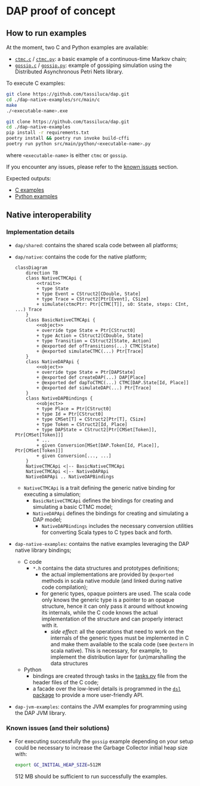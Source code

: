 # DAP proof of concept

## How to run examples

At the moment, two C and Python examples are available:

- [`ctmc.c`](./dap-native-examples/src/main/c/ctmc.c) / [`ctmc.py`](./dap-native-examples/src/main/python/ctmc.py): a basic example of a continuous-time Markov chain;
- [`gossip.c`](./dap-native-examples/src/main/c/gossip.c) / [`gossip.py`](./dap-native-examples/src/main/python/gossip.py): example of gossiping simulation using the Distributed Asynchronous Petri Nets library.

To execute C examples:

```bash
git clone https://github.com/tassiluca/dap.git
cd ./dap-native-examples/src/main/c
make
./<executable-name>.exe
```

```bash
git clone https://github.com/tassiluca/dap.git
cd ./dap-native-examples
pip install -r requirements.txt
poetry install && poetry run invoke build-cffi
poetry run python src/main/python/<executable-name>.py
```

where `<executable-name>` is either `ctmc` or `gossip`.

If you encounter any issues, please refer to the [known issues](#known-issues-and-their-solutions) section.

Expected outputs:

- [C examples](https://github.com/tassiluca/dap/actions/runs/13111105081/job/36575144699#step:7:23)
- [Python examples](https://github.com/tassiluca/dap/actions/runs/13111105081/job/36575146072#step:9:19)

## Native interoperability

### Implementation details

- `dap/shared`: contains the shared scala code between all platforms;
- `dap/native`: contains the code for the native platform;
  <div style="max-width: 800px">

    ```mermaid
    classDiagram
        direction TB
        class NativeCTMCApi {
            <<trait>>
            + type State
            + type Event = CStruct2[CDouble, State]
            + type Trace = CStruct2[Ptr[Event], CSize]
            + simulate(ctmcPtr: Ptr[CTMC[T]], s0: State, steps: CInt, ...) Trace
        }
        class BasicNativeCTMCApi {
            <<object>>
            + override type State = Ptr[CStruct0]
            + type Action = CStruct2[CDouble, State]
            + type Transition = CStruct2[State, Action]
            + @exported def ofTransitions(...) CTMC[State]
            + @exported simulateCTMC(...) Ptr[Trace]
        }
        class NativeDAPApi {
            <<object>>
            + override type State = Ptr[DAPState]
            + @exported def createDAP(...) DAP[Place]
            + @exported def dapToCTMC(...) CTMC[DAP.State[Id, Place]]
            + @exported def simulateDAP(...) Ptr[Trace]
        }
        class NativeDAPBindings {
            <<object>>
            + type Place = Ptr[CStruct0]
            + type Id = Ptr[CStruct0]
            + type CMSet[T] = CStruct2[Ptr[T], CSize]
            + type Token = CStruct2[Id, Place]
            + type DAPState = CStruct2[Ptr[CMSet[Token]], Ptr[CMSet[Token]]]
            + ...
            + given Conversion[MSet[DAP.Token[Id, Place]], Ptr[CMSet[Token]]]
            + given Conversion[..., ...]
        }
        NativeCTMCApi <|-- BasicNativeCTMCApi
        NativeCTMCApi <|-- NativeDAPApi
        NativeDAPApi .. NativeDAPBindings
    ```

  </div>

  - `NativeCTMCApi` is a trait defining the generic native binding for executing a simulation;
    - `BasicNativeCTMCApi` defines the bindings for creating and simulating a basic CTMC model;
    - `NativeDAPApi` defines the bindings for creating and simulating a DAP model;
        - `NativeDAPBindings` includes the necessary conversion utilities for converting Scala types to C types back and forth.
- `dap-native-examples`: contains the native examples leveraging the DAP native library bindings;
  - C code
    - `*.h` contains the data structures and prototypes definitions;
      - the actual implementations are provided by `@exported` methods in scala native module (and linked during native code compilation);
      - for generic types, opaque pointers are used. The scala code only knows the generic type is a pointer to an opaque structure, hence it can only pass it around without knowing its internals, while the C code knows the actual implementation of the structure and can properly interact with it.
        - _side effect_: all the operations that need to work on the internals of the generic types must be implemented in C and make them available to the scala code (see `@extern` in scala native). This is necessary, for example, to implement the distribution layer for (un)marshalling the data structures
  - Python
    - bindings are created through tasks in the [tasks.py](./dap-native-examples/tasks.py) file from the header files of the C code;
    - a facade over the low-level details is programmed in the [`dsl` package](./dap-native-examples/src/main/python/dsl) to provide a more user-friendly API.
- `dap-jvm-examples`: contains the JVM examples for programming using the DAP JVM library.

### Known issues (and their solutions)

- For executing successfully the `gossip` example depending on your setup could be necessary to increase the Garbage Collector initial heap size with:

    ```bash
    export GC_INITIAL_HEAP_SIZE=512M
    ```

  512 MB should be sufficient to run successfully the examples.
